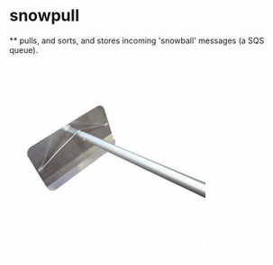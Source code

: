 snowpull
========

** pulls, and sorts, and stores incoming 'snowball' messages (a SQS queue).

![Snowpull](snowpull.jpg)
